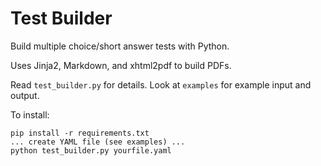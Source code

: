 # Test Builder

Build multiple choice/short answer tests with Python.

Uses Jinja2, Markdown, and xhtml2pdf to build PDFs.

Read `test_builder.py` for details. Look at `examples` for example input and output.

To install:

    pip install -r requirements.txt
    ... create YAML file (see examples) ...
    python test_builder.py yourfile.yaml
